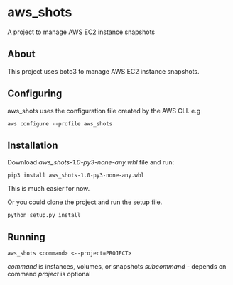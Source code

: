 # aws_shots
A project to manage AWS EC2 instance snapshots

## About

This project uses boto3 to manage AWS EC2 instance snapshots.

## Configuring 

aws_shots uses the configuration file created by the AWS CLI. e.g

`aws configure --profile aws_shots`

## Installation

Download *aws_shots-1.0-py3-none-any.whl* file and run:

`pip3 install aws_shots-1.0-py3-none-any.whl`

This is much easier for now.

Or you could clone the project and run the setup file.

`python setup.py install`

## Running

`aws_shots <command> <--project=PROJECT>`

*command* is instances, volumes, or snapshots
*subcommand* - depends on command
*project* is optional

